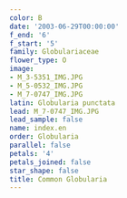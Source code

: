 ```yaml
---
color: B
date: '2003-06-29T00:00:00'
f_end: '6'
f_start: '5'
family: Globulariaceae
flower_type: O
image:
- M_3-5351_IMG.JPG
- M_5-0532_IMG.JPG
- M_7-0747_IMG.JPG
latin: Globularia punctata
lead: M_7-0747_IMG.JPG
lead_sample: false
name: index.en
order: Globularia
parallel: false
petals: '4'
petals_joined: false
star_shape: false
title: Common Globularia
---
```

